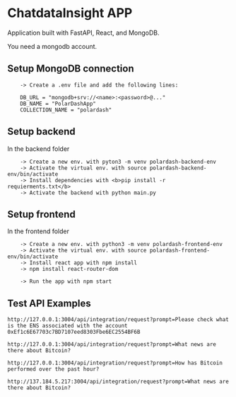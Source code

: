 
# ChatdataInsight APP

Application built with FastAPI, React, and MongoDB. 

You need a mongodb account. 

## Setup MongoDB connection

``` 
    -> Create a .env file and add the following lines: 

    DB_URL = "mongodb+srv://<name>:<password>@..."
    DB_NAME = "PolarDashApp"
    COLLECTION_NAME = "polardash"

```

## Setup backend

In the backend folder
```
    -> Create a new env. with pyton3 -m venv polardash-backend-env
    -> Activate the virtual env. with source polardash-backend-env/bin/activate 
    -> Install dependencies with <b>pip install -r requierments.txt</b>
    -> Activate the backend with python main.py

```

## Setup frontend

In the frontend folder 
```
    -> Create a new env. with python3 -m venv polardash-frontend-env
    -> Activate the virtual env. with source polardash-frontend-env/bin/activate
    -> Install react app with npm install 
    -> npm install react-router-dom

    -> Run the app with npm start
```

## Test API Examples

```
http://127.0.0.1:3004/api/integration/request?prompt=Please check what is the ENS associated with the account 0xEf1c6E67703c7BD7107eed8303Fbe6EC2554BF6B
```

```
http://127.0.0.1:3004/api/integration/request?prompt=What news are there about Bitcoin?
```

```
http://127.0.0.1:3004/api/integration/request?prompt=How has Bitcoin performed over the past hour?
```

```
http://137.184.5.217:3004/api/integration/request?prompt=What news are there about Bitcoin?
```


